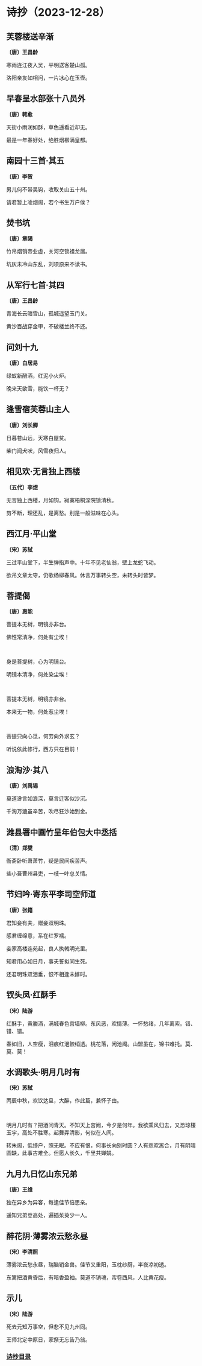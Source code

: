 # 诗抄（2023-12-28）

## 芙蓉楼送辛渐

**〔唐〕王昌龄**

寒雨连江夜入吴，平明送客楚山孤。

洛阳亲友如相问，一片冰心在玉壶。

## 早春呈水部张十八员外

**〔唐〕韩愈**

天街小雨润如酥，草色遥看近却无。

最是一年春好处，绝胜烟柳满皇都。

## 南园十三首·其五

**〔唐〕李贺**

男儿何不带吴钩，收取关山五十州。

请君暂上凌烟阁，若个书生万户侯？

## 焚书坑

**〔唐〕章碣**

竹帛烟销帝业虚，关河空锁祖龙居。

坑灰未冷山东乱，刘项原来不读书。

## 从军行七首·其四

**〔唐〕王昌龄**

青海长云暗雪山，孤城遥望玉门关。

黄沙百战穿金甲，不破楼兰终不还。

## 问刘十九

**〔唐〕白居易**

绿蚁新醅酒，红泥小火炉。

晚来天欲雪，能饮一杯无？

## 逢雪宿芙蓉山主人

**〔唐〕刘长卿**

日暮苍山远，天寒白屋贫。

柴门闻犬吠，风雪夜归人。

## 相见欢·无言独上西楼

**〔五代〕李煜**

无言独上西楼，月如钩。寂寞梧桐深院锁清秋。

剪不断，理还乱，是离愁。别是一般滋味在心头。

## 西江月·平山堂

**〔宋〕苏轼**

三过平山堂下，半生弹指声中。十年不见老仙翁，壁上龙蛇飞动。

欲吊文章太守，仍歌杨柳春风。休言万事转头空，未转头时皆梦。

## 菩提偈

**〔唐〕惠能**

菩提本无树，明镜亦非台。

佛性常清净，何处有尘埃！

<br>

身是菩提树，心为明镜台。

明镜本清净，何处染尘埃！

<br>

菩提本无树，明镜亦非台。

本来无一物，何处惹尘埃！

<br>

菩提只向心觅，何劳向外求玄？

听说依此修行，西方只在目前！

## 浪淘沙·其八

**〔唐〕刘禹锡**

莫道谗言如浪深，莫言迁客似沙沉。

千淘万漉虽辛苦，吹尽狂沙始到金。

## 潍县署中画竹呈年伯包大中丞括

**〔清〕郑燮**

衙斋卧听萧萧竹，疑是民间疾苦声。

些小吾曹州县吏，一枝一叶总关情。

## 节妇吟·寄东平李司空师道

**〔唐〕张籍**

君知妾有夫，赠妾双明珠。

感君缠绵意，系在红罗襦。

妾家高楼连苑起，良人执戟明光里。

知君用心如日月，事夫誓拟同生死。

还君明珠双泪垂，恨不相逢未嫁时。

## 钗头凤·红酥手

**〔宋〕陆游**

红酥手，黄縢酒，满城春色宫墙柳。东风恶，欢情薄。一怀愁绪，几年离索。错、错、错。

春如旧，人空瘦，泪痕红浥鲛绡透。桃花落，闲池阁。山盟虽在，锦书难托。莫、莫、莫！

## 水调歌头·明月几时有

**〔宋〕苏轼**

丙辰中秋，欢饮达旦，大醉，作此篇，兼怀子由。

<br>

明月几时有？把酒问青天。不知天上宫阙，今夕是何年。我欲乘风归去，又恐琼楼玉宇，高处不胜寒。起舞弄清影，何似在人间。

转朱阁，低绮户，照无眠。不应有恨，何事长向别时圆？人有悲欢离合，月有阴晴圆缺，此事古难全。但愿人长久，千里共婵娟。

## 九月九日忆山东兄弟

**〔唐〕王维**

独在异乡为异客，每逢佳节倍思亲。

遥知兄弟登高处，遍插茱萸少一人。

## 醉花阴·薄雾浓云愁永昼

**〔宋〕李清照**

薄雾浓云愁永昼，瑞脑销金兽。佳节又重阳，玉枕纱厨，半夜凉初透。

东篱把酒黄昏后，有暗香盈袖。莫道不销魂，帘卷西风，人比黄花瘦。

## 示儿

**〔宋〕陆游**

死去元知万事空，但悲不见九州同。

王师北定中原日，家祭无忘告乃翁。

### [诗抄目录](../poem.md)
